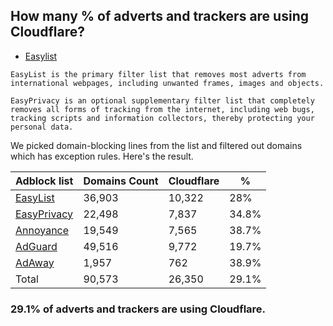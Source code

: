 ## How many % of adverts and trackers are using Cloudflare?


- [Easylist](https://web.archive.org/web/20210516110248/https://easylist.to/)
```
EasyList is the primary filter list that removes most adverts from international webpages, including unwanted frames, images and objects.

EasyPrivacy is an optional supplementary filter list that completely removes all forms of tracking from the internet, including web bugs, tracking scripts and information collectors, thereby protecting your personal data.
```


We picked domain-blocking lines from the list and filtered out domains which has exception rules.
Here's the result.


| Adblock list | Domains Count | Cloudflare | % |
| --- | --- | --- | --- |
| [EasyList](https://easylist.to/easylist/easylist.txt) | 36,903 | 10,322 | 28% |
| [EasyPrivacy](https://easylist.to/easylist/easyprivacy.txt) | 22,498 | 7,837 | 34.8% |
| [Annoyance](https://secure.fanboy.co.nz/fanboy-annoyance.txt) | 19,549 | 7,565 | 38.7% |
| [AdGuard](https://adguardteam.github.io/AdGuardSDNSFilter/Filters/filter.txt) | 49,516 | 9,772 | 19.7% |
| [AdAway](https://raw.githubusercontent.com/AdAway/adaway.github.io/master/hosts.txt) | 1,957 | 762 | 38.9% |
| Total | 90,573 | 26,350 | 29.1% |


### 29.1% of adverts and trackers are using Cloudflare.